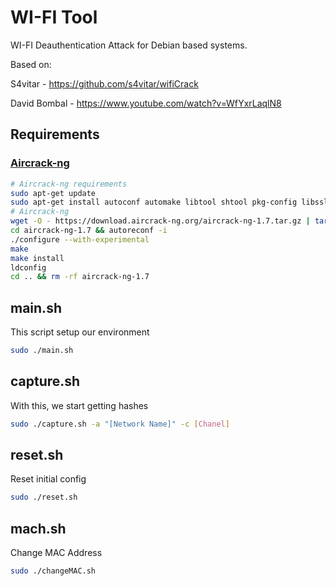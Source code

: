 # WI-FI Tool

WI-FI Deauthentication Attack for Debian based systems.

Based on: 

S4vitar - https://github.com/s4vitar/wifiCrack

David Bombal - https://www.youtube.com/watch?v=WfYxrLaqlN8

## Requirements

### [Aircrack-ng](https://www.aircrack-ng.org/doku.php?id=install_aircrack#installing_aircrack-ng_from_source)

``` bash
# Aircrack-ng requirements
sudo apt-get update
sudo apt-get install autoconf automake libtool shtool pkg-config libssl-dev ethtool rfkill libnl-3-dev libnl-genl-3-dev build-essential libstdc++-11-dev
# Aircrack-ng
wget -O - https://download.aircrack-ng.org/aircrack-ng-1.7.tar.gz | tar -xz
cd aircrack-ng-1.7 && autoreconf -i
./configure --with-experimental
make
make install
ldconfig
cd .. && rm -rf aircrack-ng-1.7
```

## main.sh

This script setup our environment

``` bash
sudo ./main.sh
```

## capture.sh

With this, we start getting hashes

``` bash
sudo ./capture.sh -a "[Network Name]" -c [Chanel]
```

## reset.sh

Reset initial config

``` bash
sudo ./reset.sh
```

## mach.sh

Change MAC Address

``` bash
sudo ./changeMAC.sh
```

